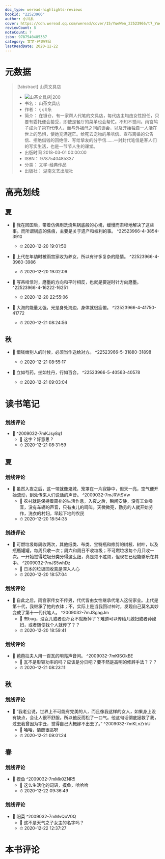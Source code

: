 ```yaml
---
doc_type: weread-highlights-reviews
bookId: "22523966"
author: 小川糸
cover: https://cdn.weread.qq.com/weread/cover/15/YueWen_22523966/t7_YueWen_22523966.jpg
reviewCount: 8
noteCount: 7
isbn: 9787540485337
category: 文学-经典作品
lastReadDate: 2020-12-22
---
```

# 元数据
> [!abstract] 山茶文具店
> - ![ 山茶文具店|200](https://cdn.weread.qq.com/weread/cover/15/YueWen_22523966/t7_YueWen_22523966.jpg)
> - 书名： 山茶文具店
> - 作者： 小川糸
> - 简介： 在镰仓，有一家帮人代笔的文具店，每代店主均由女性担任，只要有委托便会接受，即使是餐厅的菜单也会帮忙。不知不觉间，雨宫鸠子成为了第11代传人，而与外祖母之间的误会，以及开始独自一人活在世上的恐惧，使她充满迷茫。给死去宠物的吊唁信、宣布离婚的公告信、拒绝借钱的回绝信、写给挚友的分手信……一封封代笔信是客人们的写实生活，也是一节节人生的课堂。
> - 出版时间 2018-03-01 00:00:00
> - ISBN： 9787540485337
> - 分类： 文学-经典作品
> - 出版社： 湖南文艺出版社

# 高亮划线

## 夏

 

- 📌 我在回国后，带着仿佛刷洗烧焦锅底般的心境，缓慢而肃穆地解决了这些事。而所谓锅底的焦痕，主要是关于遗产和权利的事。 ^22523966-4-3854-3910
    - ⏱ 2020-12-20 19:01:50 

- 📌 上代在年幼时被雨宫家收为养女，所以有许多复杂的隐情。 ^22523966-4-3960-3986
    - ⏱ 2020-12-20 19:02:06 

- 📌 写吊唁信时，磨墨的方向和平时相反，也就是要逆时针方向磨墨。 ^22523966-4-16222-16251
    - ⏱ 2020-12-20 22:55:06 

- 📌 大海的能量太强，光是身处海边，身体就很疲倦。 ^22523966-4-41750-41772
    - ⏱ 2020-12-21 08:24:56 
## 秋


- 📌 借钱给别人的时候，必须当作送给对方。 ^22523966-5-31880-31898
    - ⏱ 2020-12-21 08:55:17 

- 📌 立如芍药，坐如牡丹，行如百合。 ^22523966-5-40563-40578
    - ⏱ 2020-12-21 09:03:04 
# 读书笔记

## 

### 划线评论
- 📌   ^2009032-7mKJsy8q1
    - 💭 这字？好意思？
    - ⏱ 2020-12-21 08:31:59
   
## 夏

### 划线评论
- 📌 虽然入夜之后，这一带就像鬼城，笼罩在一片寂静中，但天一亮，空气便开始流动，到处传来人们说话的声音。  ^2009032-7mJRVtSVw
    - 💭 农村就是保持着简朴的生活作息，入夜之后，瞬间安静，没有工业噪音，没有车辆的声音，只有虫儿的鸣叫。天微微亮，勤劳的人就开始劳作，洗衣的村妇，早起下地的农民
    - ⏱ 2020-12-20 18:54:35

### 划线评论
- 📌 可燃垃圾每周收两次，其他纸类、布类、宝特瓶和修剪的树枝、树叶，以及瓶瓶罐罐，每周只收一次；周六和周日不收垃圾；不可燃垃圾每个月只收一次。一开始觉得垃圾分类分得这么细，真是烦不胜烦，但现在已经能够乐在其中。  ^2009032-7mJS5whDz
    - 💭 日本的垃圾回收真是深入人心
    - ⏱ 2020-12-20 18:57:04

### 划线评论
- 📌 自此之后，雨宫家传女不传男，代代皆由女性继承代笔人这份家业。上代是第十代，我继承了她的衣钵；不，实际上是当我回过神时，发现自己莫名其妙变成了第十一代代笔人。  ^2009032-7mJSgagJm
    - 💭 有bug，没女儿或者没孙女不就断掉了？难道可以传给儿媳妇或者孙媳妇，或者随便找个人就传了？？
    - ⏱ 2020-12-20 18:59:41

### 划线评论
- 📌 芭芭拉夫人用一百瓦的明亮声音问。  ^2009032-7mKISOkBE
    - 💭 瓦不是形容功率的吗？应该是分贝吧？要不然是高明的修辞手法？？？
    - ⏱ 2020-12-21 08:23:11
   
## 秋

### 划线评论
- 📌 “我老公说，世界上不可能有完美的人，而且像我这样的女人，如果身上没有缺点，会让人很不舒服，所以他反而松了一口气。他这句话彻底拯救了我，过去我曾因为字丑，觉得自己大概嫁不出去了。”  ^2009032-7mKLnZrbU
    - 💭 哈哈，情商很高呀
    - ⏱ 2020-12-21 09:01:24
   
## 春

### 划线评论
- 📌 摸鱼  ^2009032-7mMk0ZNR5
    - 💭 这么生活化的词语，摸鱼，哈哈哈
    - ⏱ 2020-12-22 09:36:49

### 划线评论
- 📌 阳菜  ^2009032-7mMvQoV0Q
    - 💭 这不是天气之子女主的名字吗？
    - ⏱ 2020-12-22 12:37:27
   
# 本书评论
